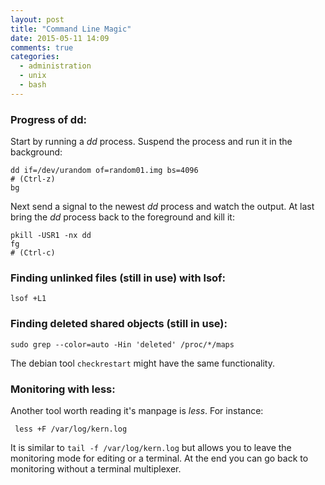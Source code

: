 ```yaml
---
layout: post
title: "Command Line Magic"
date: 2015-05-11 14:09
comments: true
categories:
  - administration
  - unix
  - bash
---
```

### Progress of dd:
Start by running a _dd_ process. Suspend the process and run it in
the background:


    dd if=/dev/urandom of=random01.img bs=4096
    # (Ctrl-z)
    bg

Next send a signal to the newest _dd_ process and watch the output.
At last bring the _dd_ process back to the foreground and kill it:

    pkill -USR1 -nx dd
    fg
    # (Ctrl-c)

### Finding unlinked files (still in use) with lsof:

    lsof +L1

### Finding deleted shared objects (still in use):

    sudo grep --color=auto -Hin 'deleted' /proc/*/maps

The debian tool `checkrestart` might have the same functionality.

### Monitoring with less:
Another tool worth reading it's manpage is _less_. For instance:

     less +F /var/log/kern.log

It is similar to `tail -f /var/log/kern.log` but allows you to leave
the monitoring mode for editing or a terminal. At the end you can go
back to monitoring without a terminal multiplexer.
